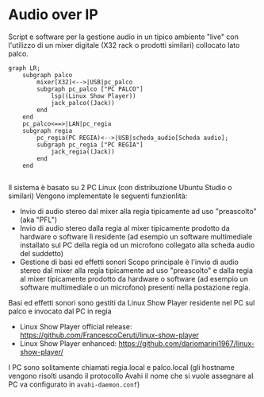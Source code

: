 # Audio over IP

Script e software per la gestione audio in un tipico ambiente "live" con l'utilizzo di un mixer digitale (X32 rack o prodotti similari) collocato lato palco.


```mermaid
graph LR;
    subgraph palco
        mixer[X32]<-->|USB|pc_palco
        subgraph pc_palco ["PC PALCO"]
            lsp((Linux Show Player))
            jack_palco((Jack))
        end
    end
    pc_palco<==>|LAN|pc_regia
    subgraph regia
        pc_regia(PC REGIA)<-->|USB|scheda_audio[Scheda audio];
        subgraph pc_regia ["PC REGIA"]
            jack_regia((Jack))
        end
    end
    
```
Il sistema è basato su 2 PC Linux (con distribuzione Ubuntu Studio o similari)
Vengono implementate le seguenti funzionlità:
- Invio di audio stereo dal mixer alla regia tipicamente ad uso "preascolto" (aka "PFL")
- Invio di audio stereo dalla regia al mixer tipicamente prodotto da hardware o software lì residente (ad esempio un software multimediale installato sul PC della regia od un microfono collegato alla scheda audio del suddetto)
- Gestione di basi ed effetti sonori 
Scopo principale è l'invio di audio stereo dal mixer alla regia tipicamente ad uso "preascolto" e dalla regia al mixer tipicamente prodotto da hardware o software (ad esempio un software multimediale o un microfono) presenti nella postazione regia.

Basi ed effetti sonori sono gestiti da Linux Show Player residente nel PC sul palco e invocato dal PC in regia

- Linux Show Player official release: https://github.com/FrancescoCeruti/linux-show-player
- Linux Show Player enhanced: https://github.com/dariomarini1967/linux-show-player/

I PC sono solitamente chiamati regia.local e palco.local (gli hostname vengono risolti usando il protocollo Avahi  il nome che si vuole assegnare al PC va configurato in `avahi-daemon.conf`)

